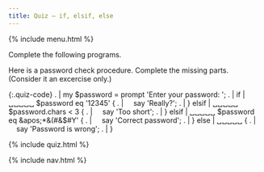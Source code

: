 ```yaml
---
title: Quiz — if, elsif, else
---
```


{% include menu.html %}

Complete the following programs.

Here is a password check procedure. Complete the missing parts. (Consider it an excercise only.)

{:.quiz-code}
. | my $password = prompt &apos;Enter your password: &apos;;
. | 
if | ␣␣␣␣␣ $password eq &apos;12345&apos; {
. | &nbsp;&nbsp;&nbsp;&nbsp;say &apos;Really?&apos;;
. | }
elsif | ␣␣␣␣␣ $password.chars &lt; 3 {
. | &nbsp;&nbsp;&nbsp;&nbsp;say &apos;Too short&apos;;
. | }
elsif | ␣␣␣␣␣ $password eq &apos;*&(#&$#Y&apos; {
. | &nbsp;&nbsp;&nbsp;&nbsp;say &apos;Correct password&apos;;
. | }
else | ␣␣␣␣␣ {
. | &nbsp;&nbsp;&nbsp;&nbsp;say &apos;Password is wrong&apos;;
. | }

{% include quiz.html %}

{% include nav.html %}
